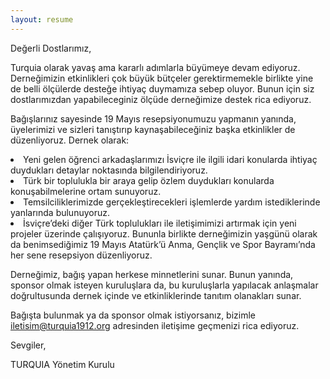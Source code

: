 ```yaml
---
layout: resume
---
```

Değerli Dostlarımız,

Turquia olarak yavaş ama kararlı adımlarla büyümeye devam ediyoruz. Derneğimizin etkinlikleri çok büyük bütçeler gerektirmemekle birlikte yine de belli ölçülerde desteğe ihtiyaç duymamıza sebep oluyor. Bunun için siz dostlarımızdan yapabileceginiz ölçüde derneğimize destek rica ediyoruz.

Bağışlarınız sayesinde 19 Mayıs resepsiyonumuzu yapmanın yanında, üyelerimizi ve sizleri tanıştırıp kaynaşabileceğiniz başka etkinlikler de düzenliyoruz. Dernek olarak:

<li>Yeni gelen öğrenci arkadaşlarımızı İsviçre ile ilgili idari konularda ihtiyaç duydukları detaylar noktasında bilgilendiriyoruz.</li>

<li>Türk bir toplulukla bir araya gelip özlem duydukları konularda konuşabilmelerine ortam sunuyoruz.</li>

<li>Temsilciliklerimizde gerçekleştirecekleri işlemlerde yardım istediklerinde yanlarında bulunuyoruz.</li>
  
<li>İsviçre’deki diğer Türk toplulukları ile iletişimimizi artırmak için yeni projeler üzerinde çalışıyoruz. Bununla birlikte derneğimizin yaşgünü olarak da benimsediğimiz 19 Mayıs Atatürk’ü Anma, Gençlik ve Spor Bayramı’nda her sene resepsiyon düzenliyoruz.</li>


Derneğimiz, bağış yapan herkese minnetlerini sunar. Bunun yanında, sponsor olmak isteyen kuruluşlara da, bu kuruluşlarla yapılacak anlaşmalar doğrultusunda dernek içinde ve etkinliklerinde tanıtım olanakları sunar.

Bağışta bulunmak ya da sponsor olmak istiyorsanız, bizimle iletisim@turquia1912.org adresinden iletişime geçmenizi rica ediyoruz.

Sevgiler,

TURQUIA Yönetim Kurulu
